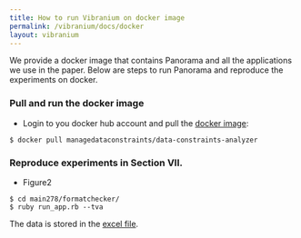 ```yaml
---
title: How to run Vibranium on docker image 
permalink: /vibranium/docs/docker
layout: vibranium 
---
```


<div class="container" markdown="1">
<div class="row" markdown="1">
<div class="col-md-12" markdown="1">

We provide a docker image that contains Panorama and all the applications we use in the paper.
Below are steps to run Panorama and reproduce the experiments on docker.

### Pull and run the docker image 
* Login to you docker hub account and pull the [docker image](https://hub.docker.com/repository/docker/managedataconstraints/data-constraints-analyzer):
```
$ docker pull managedataconstraints/data-constraints-analyzer
```


### Reproduce experiments in Section VII.

* Figure2 

```
$ cd main278/formatchecker/ 
$ ruby run_app.rb --tva
```

The data is stored in the [excel file](http://bit.ly/app-versions-vs-constraint-changes).


</div>
</div>
</div>
